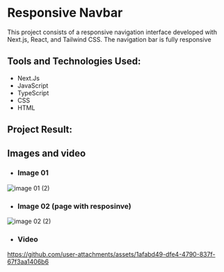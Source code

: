 # Responsive Navbar
 This project consists of a responsive navigation interface developed with Next.js, React, and Tailwind CSS. The navigation bar is fully responsive

## Tools and Technologies Used:

- Next.Js
- JavaScript
- TypeScript
- CSS
- HTML

## Project Result:
## Images and video

- ### Image 01
![image 01 (2)](https://github.com/user-attachments/assets/2aeba176-be96-4046-bc23-4843bcdd4f55)

  
- ### Image 02  (page with resposinve)
![image 02 (2)](https://github.com/user-attachments/assets/499e3e84-7115-4dbe-80b1-d6da5ace885d)

- ### Video

https://github.com/user-attachments/assets/1afabd49-dfe4-4790-837f-67f3aa1406b6

